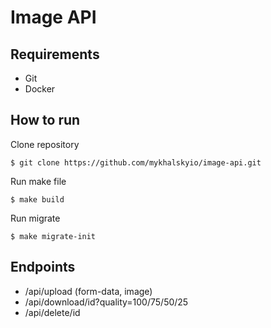 # Image API

## Requirements
* Git
* Docker

## How to run

Clone repository

    $ git clone https://github.com/mykhalskyio/image-api.git

Run make file
    
    $ make build
    
Run migrate

    $ make migrate-init

## Endpoints
* /api/upload (form-data, image)
* /api/download/id?quality=100/75/50/25
* /api/delete/id